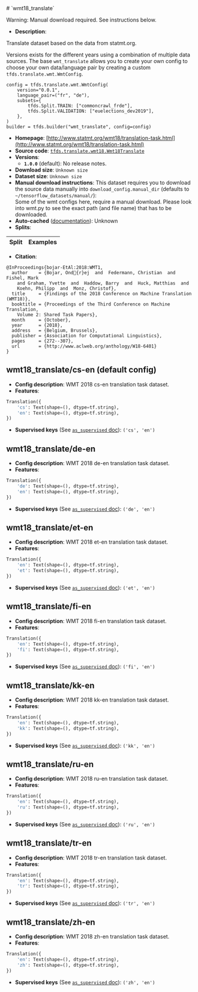 <div itemscope itemtype="http://schema.org/Dataset">
  <div itemscope itemprop="includedInDataCatalog" itemtype="http://schema.org/DataCatalog">
    <meta itemprop="name" content="TensorFlow Datasets" />
  </div>
  <meta itemprop="name" content="wmt18_translate" />
  <meta itemprop="description" content="Translate dataset based on the data from statmt.org.&#10;&#10;Versions exists for the different years using a combination of multiple data&#10;sources. The base `wmt_translate` allows you to create your own config to choose&#10;your own data/language pair by creating a custom `tfds.translate.wmt.WmtConfig`.&#10;&#10;```&#10;config = tfds.translate.wmt.WmtConfig(&#10;    version=&quot;0.0.1&quot;,&#10;    language_pair=(&quot;fr&quot;, &quot;de&quot;),&#10;    subsets={&#10;        tfds.Split.TRAIN: [&quot;commoncrawl_frde&quot;],&#10;        tfds.Split.VALIDATION: [&quot;euelections_dev2019&quot;],&#10;    },&#10;)&#10;builder = tfds.builder(&quot;wmt_translate&quot;, config=config)&#10;```&#10;&#10;&#10;&#10;To use this dataset:&#10;&#10;```python&#10;import tensorflow_datasets as tfds&#10;&#10;ds = tfds.load(&#x27;wmt18_translate&#x27;, split=&#x27;train&#x27;)&#10;for ex in ds.take(4):&#10;  print(ex)&#10;```&#10;&#10;See [the guide](https://www.tensorflow.org/datasets/overview) for more&#10;informations on [tensorflow_datasets](https://www.tensorflow.org/datasets).&#10;&#10;" />
  <meta itemprop="url" content="https://www.tensorflow.org/datasets/catalog/wmt18_translate" />
  <meta itemprop="sameAs" content="http://www.statmt.org/wmt18/translation-task.html" />
  <meta itemprop="citation" content="@InProceedings{bojar-EtAl:2018:WMT1,&#10;  author    = {Bojar, Ond{r}ej  and  Federmann, Christian  and  Fishel, Mark&#10;    and Graham, Yvette  and  Haddow, Barry  and  Huck, Matthias  and&#10;    Koehn, Philipp  and  Monz, Christof},&#10;  title     = {Findings of the 2018 Conference on Machine Translation (WMT18)},&#10;  booktitle = {Proceedings of the Third Conference on Machine Translation,&#10;    Volume 2: Shared Task Papers},&#10;  month     = {October},&#10;  year      = {2018},&#10;  address   = {Belgium, Brussels},&#10;  publisher = {Association for Computational Linguistics},&#10;  pages     = {272--307},&#10;  url       = {http://www.aclweb.org/anthology/W18-6401}&#10;}&#10;" />
</div>
# `wmt18_translate`

Warning: Manual download required. See instructions below.

*   **Description**:

Translate dataset based on the data from statmt.org.

Versions exists for the different years using a combination of multiple data
sources. The base `wmt_translate` allows you to create your own config to choose
your own data/language pair by creating a custom `tfds.translate.wmt.WmtConfig`.

```
config = tfds.translate.wmt.WmtConfig(
    version="0.0.1",
    language_pair=("fr", "de"),
    subsets={
        tfds.Split.TRAIN: ["commoncrawl_frde"],
        tfds.Split.VALIDATION: ["euelections_dev2019"],
    },
)
builder = tfds.builder("wmt_translate", config=config)
```

*   **Homepage**:
    [http://www.statmt.org/wmt18/translation-task.html](http://www.statmt.org/wmt18/translation-task.html)
*   **Source code**:
    [`tfds.translate.wmt18.Wmt18Translate`](https://github.com/tensorflow/datasets/tree/master/tensorflow_datasets/translate/wmt18.py)
*   **Versions**:
    *   **`1.0.0`** (default): No release notes.
*   **Download size**: `Unknown size`
*   **Dataset size**: `Unknown size`
*   **Manual download instructions**: This dataset requires you to download the
    source data manually into `download_config.manual_dir`
    (defaults to `~/tensorflow_datasets/manual/`):<br/>
    Some of the wmt configs here, require a manual download.
    Please look into wmt.py to see the exact path (and file name) that has to
    be downloaded.
*   **Auto-cached**
    ([documentation](https://www.tensorflow.org/datasets/performances#auto-caching)):
    Unknown
*   **Splits**:

Split | Examples
:---- | -------:

*   **Citation**:

```
@InProceedings{bojar-EtAl:2018:WMT1,
  author    = {Bojar, Ond{r}ej  and  Federmann, Christian  and  Fishel, Mark
    and Graham, Yvette  and  Haddow, Barry  and  Huck, Matthias  and
    Koehn, Philipp  and  Monz, Christof},
  title     = {Findings of the 2018 Conference on Machine Translation (WMT18)},
  booktitle = {Proceedings of the Third Conference on Machine Translation,
    Volume 2: Shared Task Papers},
  month     = {October},
  year      = {2018},
  address   = {Belgium, Brussels},
  publisher = {Association for Computational Linguistics},
  pages     = {272--307},
  url       = {http://www.aclweb.org/anthology/W18-6401}
}
```

## wmt18_translate/cs-en (default config)

*   **Config description**: WMT 2018 cs-en translation task dataset.
*   **Features**:

```python
Translation({
    'cs': Text(shape=(), dtype=tf.string),
    'en': Text(shape=(), dtype=tf.string),
})
```
*   **Supervised keys** (See
    [`as_supervised` doc](https://www.tensorflow.org/datasets/api_docs/python/tfds/load#args)):
    `('cs', 'en')`

## wmt18_translate/de-en

*   **Config description**: WMT 2018 de-en translation task dataset.
*   **Features**:

```python
Translation({
    'de': Text(shape=(), dtype=tf.string),
    'en': Text(shape=(), dtype=tf.string),
})
```
*   **Supervised keys** (See
    [`as_supervised` doc](https://www.tensorflow.org/datasets/api_docs/python/tfds/load#args)):
    `('de', 'en')`

## wmt18_translate/et-en

*   **Config description**: WMT 2018 et-en translation task dataset.
*   **Features**:

```python
Translation({
    'en': Text(shape=(), dtype=tf.string),
    'et': Text(shape=(), dtype=tf.string),
})
```
*   **Supervised keys** (See
    [`as_supervised` doc](https://www.tensorflow.org/datasets/api_docs/python/tfds/load#args)):
    `('et', 'en')`

## wmt18_translate/fi-en

*   **Config description**: WMT 2018 fi-en translation task dataset.
*   **Features**:

```python
Translation({
    'en': Text(shape=(), dtype=tf.string),
    'fi': Text(shape=(), dtype=tf.string),
})
```
*   **Supervised keys** (See
    [`as_supervised` doc](https://www.tensorflow.org/datasets/api_docs/python/tfds/load#args)):
    `('fi', 'en')`

## wmt18_translate/kk-en

*   **Config description**: WMT 2018 kk-en translation task dataset.
*   **Features**:

```python
Translation({
    'en': Text(shape=(), dtype=tf.string),
    'kk': Text(shape=(), dtype=tf.string),
})
```
*   **Supervised keys** (See
    [`as_supervised` doc](https://www.tensorflow.org/datasets/api_docs/python/tfds/load#args)):
    `('kk', 'en')`

## wmt18_translate/ru-en

*   **Config description**: WMT 2018 ru-en translation task dataset.
*   **Features**:

```python
Translation({
    'en': Text(shape=(), dtype=tf.string),
    'ru': Text(shape=(), dtype=tf.string),
})
```
*   **Supervised keys** (See
    [`as_supervised` doc](https://www.tensorflow.org/datasets/api_docs/python/tfds/load#args)):
    `('ru', 'en')`

## wmt18_translate/tr-en

*   **Config description**: WMT 2018 tr-en translation task dataset.
*   **Features**:

```python
Translation({
    'en': Text(shape=(), dtype=tf.string),
    'tr': Text(shape=(), dtype=tf.string),
})
```
*   **Supervised keys** (See
    [`as_supervised` doc](https://www.tensorflow.org/datasets/api_docs/python/tfds/load#args)):
    `('tr', 'en')`

## wmt18_translate/zh-en

*   **Config description**: WMT 2018 zh-en translation task dataset.
*   **Features**:

```python
Translation({
    'en': Text(shape=(), dtype=tf.string),
    'zh': Text(shape=(), dtype=tf.string),
})
```

*   **Supervised keys** (See
    [`as_supervised` doc](https://www.tensorflow.org/datasets/api_docs/python/tfds/load#args)):
    `('zh', 'en')`
